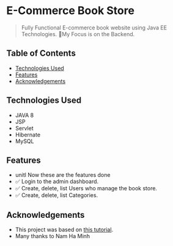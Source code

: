 # E-Commerce Book Store
>  Fully Functional E-commerce book website using Java EE Technologies.
> 📝My Focus is on the Backend.

## Table of Contents

* [Technologies Used](#technologies-used)
* [Features](#features)
* [Acknowledgements](#acknowledgements)

## Technologies Used
- JAVA 8
- JSP
- Servlet
- Hibernate
- MySQL

## Features
- unitl Now these are the features done
- ✅ Login to the admin dashboard.
- ✅ Create, delete, list Users who manage the book store.
- ✅ Create, delete, list Categories.

## Acknowledgements
- This project was based on [this tutorial](https://bit.ly/3NFR3ZC).
- Many thanks to Nam Ha Minh




